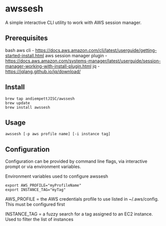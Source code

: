 # awssesh

A simple interactive CLI utility to work with AWS session manager.

## Prerequisites

bash
aws cli - https://docs.aws.amazon.com/cli/latest/userguide/getting-started-install.html
aws session manager plugin - https://docs.aws.amazon.com/systems-manager/latest/userguide/session-manager-working-with-install-plugin.html
jq - https://jqlang.github.io/jq/download/

## Install

```shell
brew tap andiempettJISC/awssesh
brew update
brew install awssesh
```

## Usage

    awssesh [-p aws profile name] [-i instance tag]

## Configuration

Configuration can be provided by command line flags, via interactive prompt or via environment variables.

Environment variables used to configure awssesh

    export AWS_PROFILE="myProfileName"
    export INSTANCE_TAG="myTag"

AWS_PROFILE = the AWS credentials profile to use listed in ~/.aws/config. This must be configured first

INSTANCE_TAG = a fuzzy search for a tag assigned to an EC2 instance. Used to filter the list of instances